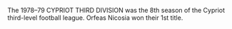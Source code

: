 The 1978–79 CYPRIOT THIRD DIVISION was the 8th season of the Cypriot third-level football league. Orfeas Nicosia won their 1st title.
